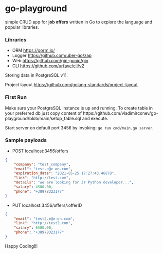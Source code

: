 # go-playground
simple CRUD app for <b> job offers</b> written in Go to explore the language and popular libraries. 

<h3>Libraries </h3>

- ORM https://gorm.io/ 
- Logger https://github.com/uber-go/zap
- Web https://github.com/gin-gonic/gin
- CLI https://github.com/urfave/cli/v2

Storing data in PostgreSQL v11.

Project layout https://github.com/golang-standards/project-layout

<h3>First Run</h3>
Make sure your PostgreSQL instance is up and running. 
To create table in your preferred db  just copy content of https://github.com/vladimirconev/go-playground/blob/main/setup_table.sql and execute. <br/>

Start server on default port 3456 by invoking:
`go run cmd/main.go server`.

<h3> Sample payloads </h3> 

- POST localhost:3456/offers <br/>
```json
{
    "company": "test_company",
    "email": "test.e@e-on.com",
    "expiration_date": "2021-05-25 17:27:43.48878",
    "link": "http://test.com",
    "details": "we are looking for Jr Python developer...",
    "salary": 4500.00,
    "phone": "+38978323177"
}
```
- PUT localhost:3456/offers/:offerID <br/>
```json
{
    "email": "test2.e@e-on.com",
    "link": "http://test2.com",
    "salary": 6500.00,
    "phone": "+38978323177"
}
```


Happy Coding!!!
